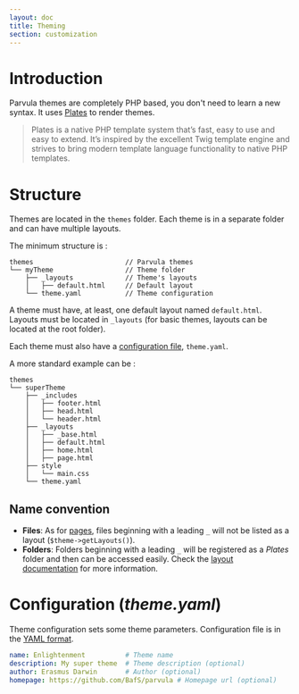 ```yaml
---
layout: doc
title: Theming
section: customization
---
```


# Introduction

Parvula themes are completely PHP based, you don't need to learn a new syntax. It uses [Plates](http://platesphp.com/) to render themes.

> Plates is a native PHP template system that’s fast, easy to use and easy to extend. It’s inspired by the excellent Twig template engine and strives to bring modern template language functionality to native PHP templates.

# Structure

Themes are located in the `themes` folder. Each theme is in a separate folder and can have multiple layouts.

The minimum structure is :

```_
themes                       // Parvula themes
└── myTheme                  // Theme folder
    ├── _layouts             // Theme's layouts
    │   ├── default.html     // Default layout
    └── theme.yaml           // Theme configuration
```

A theme must have, at least, one default layout named `default.html`. Layouts must be located in `_layouts` (for basic themes, layouts can be located at the root folder).

Each theme must also have a [configuration file](#configuration-themeyaml), `theme.yaml`.

A more standard example can be :

```_
themes
└── superTheme
    ├── _includes
    │   ├── footer.html
    │   ├── head.html
    │   └── header.html
    ├── _layouts
    │   ├── _base.html
    │   ├── default.html
    │   ├── home.html
    │   ├── page.html
    ├── style
    │   └── main.css
    └── theme.yaml
```

## Name convention

 - **Files**: As for [pages](./pages), files beginning with a leading `_` will not be listed as a layout (`$theme->getLayouts()`).
 - **Folders**: Folders beginning with a leading `_` will be registered as a *Plates* folder and then can be accessed easily. Check the [layout documentation](./layout.html) for more information.

# Configuration (*theme.yaml*)

Theme configuration sets some theme parameters. Configuration file is in the [YAML format](https://en.wikipedia.org/wiki/YAML).

```yaml
name: Enlightenment          # Theme name
description: My super theme  # Theme description (optional)
author: Erasmus Darwin       # Author (optional)
homepage: https://github.com/BafS/parvula # Homepage url (optional)
```

